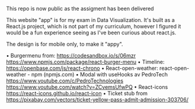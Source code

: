 This repo is now public as the assigment has been delivered

This website "app" is for my exam in Data Visualization.
It's built as a React.js project, which is not part of my curriculum,
however I figured it would be a fun experience seeing as I've been curious about react.js.

The design is for mobile only, to make it "appy".

• Burgermenu from:
https://codesandbox.io/s/06mzr
https://www.npmjs.com/package/react-burger-menu
• Timeline:
https://openbase.com/js/react-chrono
• React-open-weather:
react-open-weather - npm (npmjs.com)
• Modal with useHooks av PedroTech https://www.youtube.com/c/PedroTechnologies
https://www.youtube.com/watch?v=ZCvemsUfwPQ
• React-icons
https://react-icons.github.io/react-icon
• Ticket stub from
https://pixabay.com/vectors/ticket-yellow-pass-admit-admission-303706/
